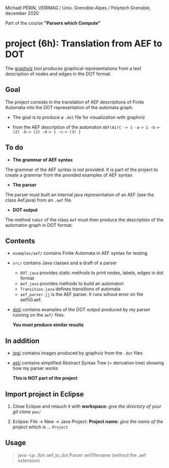Michaël PÉRIN, VERIMAG / Univ. Grenoble-Alpes / Polytech Grenoble, december 2020

Part of the course **"Parsers which Compute"**

# project (6h): Translation from AEF to DOT

The [graphviz](https://graphviz.org) tool produces graphical representations
from a text description of nodes and edges in the DOT format.

## Goal

The project consists in the translation of AEF descriptions of Finite Automata
into the DOT representation of the automata graph.  

* The goal is to produce a `.dot` file for visualization with graphviz

* from the AEF description of the automaton `AEF(A1){ -> 1 -a-> 1 -b-> (2) -b-> (2) -d-> 1 -c-> (3) }`


## To do

* **The grammar of AEF syntax**

The grammar of the AEF syntax is not provided.
It is part of the project to create a grammar from the provided examples of AEF syntax.

* **The parser**

The parser must built an internal java representation of an AEF (see the class Aef.java)
from an `.aef` file.

* **DOT output**

The method `toDot` of the class `Aef` must then produce the description of the automaton graph
in DOT format.

## Contents

* `examples/aef/` contains Finite Automata in AEF syntax for testing

* `src/`  contains Java classes and a draft of a parser
  - `DOT.java`
     provides static methods to print nodes, labels, edges in dot format
  - `Aef.java`
     provides methods to build an automaton  
  - `Transition.java` defines transitions of automata
  - `aef_parser.jj`  is the AEF parser. It runs wihout error on file aef00.aef.

* [dot/](dot/) contains examples of the DOT output produced by my parser running on the `aef/` files.

    **You must produce similar results**

## In addition

* [jpg/](jpg/) contains images produced by graphviz from the `.dot` files    

* [ast/](ast/) contains simplified Abstract Syntax Tree (= derivation tree) showing how my parser works

    **This is NOT part of the project**

## Import project in Eclipse

1. Close Eclipse and relauch it with **workspace:** *give the directory of your git clone* `pwc/`

2. Eclipse: File -> New -> Java Project: **Project name:**  *give the name of the project which is ...* `Project`

## Usage

> java -cp ./bin aef_to_dot.Parser aef/filename (without the .aef extension)
